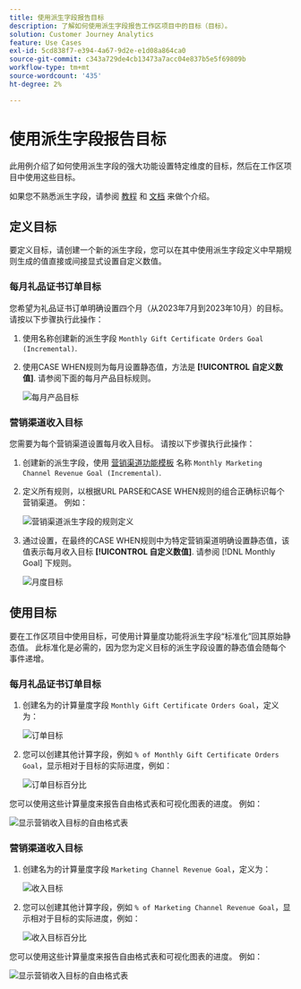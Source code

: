 ```yaml
---
title: 使用派生字段报告目标
description: 了解如何使用派生字段报告工作区项目中的目标（目标）。
solution: Customer Journey Analytics
feature: Use Cases
exl-id: 5cd838f7-e394-4a67-9d2e-e1d08a864ca0
source-git-commit: c343a729de4cb13473a7acc04e837b5e5f69809b
workflow-type: tm+mt
source-wordcount: '435'
ht-degree: 2%

---
```


# 使用派生字段报告目标

此用例介绍了如何使用派生字段的强大功能设置特定维度的目标，然后在工作区项目中使用这些目标。

如果您不熟悉派生字段，请参阅 [教程](https://experienceleague.adobe.com/docs/customer-journey-analytics-learn/tutorials/data-views/derived-fields-in-cja.html?lang=en) 和 [文档](../data-views/derived-fields/derived-fields.md) 来做个介绍。


## 定义目标

要定义目标，请创建一个新的派生字段，您可以在其中使用派生字段定义中早期规则生成的值直接或间接显式设置自定义数值。


### 每月礼品证书订单目标

您希望为礼品证书订单明确设置四个月（从2023年7月到2023年10月）的目标。 请按以下步骤执行此操作：

1. 使用名称创建新的派生字段 `Monthly Gift Certificate Orders Goal (Incremental)`.

1. 使用CASE WHEN规则为每月设置静态值，方法是 **[!UICONTROL 自定义数值]**. 请参阅下面的每月产品目标规则。

   ![每月产品目标](assets/goals-derived-field-product-goals-1.png)


### 营销渠道收入目标

您需要为每个营销渠道设置每月收入目标。 请按以下步骤执行此操作：

1. 创建新的派生字段，使用 [营销渠道功能模板](/help/data-views/derived-fields/derived-fields.md#marketing-channels) 名称 `Monthly Marketing Channel Revenue Goal (Incremental)`.

1. 定义所有规则，以根据URL PARSE和CASE WHEN规则的组合正确标识每个营销渠道。 例如：

   ![营销渠道派生字段的规则定义](assets/goals-derived-field-marketing-channel-1.png)

1. 通过设置，在最终的CASE WHEN规则中为特定营销渠道明确设置静态值，该值表示每月收入目标 **[!UICONTROL 自定义数值]**. 请参阅 [!DNL Monthly Goal] 下规则。

   ![月度目标](assets/goals-derived-field-marketing-channel-2.png)



## 使用目标

要在工作区项目中使用目标，可使用计算量度功能将派生字段“标准化”回其原始静态值。 此标准化是必需的，因为您为定义目标的派生字段设置的静态值会随每个事件递增。

### 每月礼品证书订单目标

1. 创建名为的计算量度字段 `Monthly Gift Certificate Orders Goal`，定义为：

   ![订单目标](assets/calculated-metric-ordersgoals.png)

1. 您可以创建其他计算字段，例如 `% of Monthly Gift Certificate Orders Goal`，显示相对于目标的实际进度，例如：

   ![订单目标百分比](assets/calculated-metric-ordersgoalspercent.png)

您可以使用这些计算量度来报告自由格式表和可视化图表的进度。 例如：

![显示营销收入目标的自由格式表](assets/freeform-table-product-order-goals.png)


### 营销渠道收入目标

1. 创建名为的计算量度字段 `Marketing Channel Revenue Goal`，定义为：

   ![收入目标](assets/calculated-metric-revenuegoals.png)

1. 您可以创建其他计算字段，例如 `% of Marketing Channel Revenue Goal`，显示相对于目标的实际进度，例如：

   ![收入目标百分比](assets/calculated-metric-revenuegoalspercent.png)

您可以使用这些计算量度来报告自由格式表和可视化图表的进度。 例如：

![显示营销收入目标的自由格式表](assets/freeform-table-marketing-channel-revenue-goals.png)
